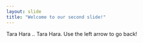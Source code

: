 ```yaml
---
layout: slide
title: "Welcome to our second slide!"
---
```

Tara Hara .. Tara Hara.
Use the left arrow to go back!
